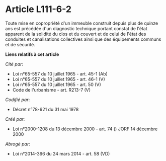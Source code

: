# Article L111-6-2

Toute mise en copropriété d'un immeuble construit depuis plus de quinze ans est précédée d'un diagnostic technique portant
constat de l'état apparent de la solidité du clos et du couvert et de celui de l'état des conduites et canalisations
collectives ainsi que des équipements communs et de sécurité.

**Liens relatifs à cet article**

_Cité par_:

  - Loi n°65-557 du 10 juillet 1965 - art. 45-1 (Ab)
  - Loi n°65-557 du 10 juillet 1965 - art. 46-1 (V)
  - Loi n°65-557 du 10 juillet 1965 - art. 50 (V)
  - Code de l'urbanisme - art. R213-7 (V)

_Codifié par_:

  - Décret n°78-621 du 31 mai 1978

_Créé par_:

  - Loi n°2000-1208 du 13 décembre 2000 - art. 74 () JORF 14 décembre 2000

_Abrogé par_:

  - Loi n°2014-366 du 24 mars 2014 - art. 58 (VD)
